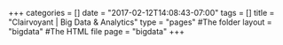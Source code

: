 +++
categories = []
date = "2017-02-12T14:08:43-07:00"
tags = []
title = "Clairvoyant | Big Data & Analytics"
type = "pages" #The folder
layout = "bigdata" #The HTML file
page = "bigdata"
+++
